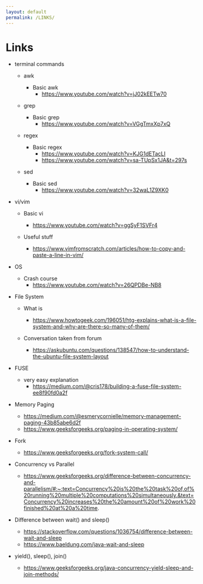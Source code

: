 ```yaml
---
layout: default
permalink: /LINKS/
---
```


# Links
- terminal commands
  - awk 
    - Basic awk
        - https://www.youtube.com/watch?v=jJ02kEETw70

  - grep
    - Basic grep
        - https://www.youtube.com/watch?v=VGgTmxXp7xQ

  - regex
    - Basic regex
        - https://www.youtube.com/watch?v=KJG1dETacLI
        - https://www.youtube.com/watch?v=sa-TUpSx1JA&t=297s

  - sed
    - Basic sed
        - https://www.youtube.com/watch?v=32waL1Z9XK0


- vi/vim
  - Basic vi
      - https://www.youtube.com/watch?v=ggSyF1SVFr4
  
  - Useful stuff
      - https://www.vimfromscratch.com/articles/how-to-copy-and-paste-a-line-in-vim/


- OS
  - Crash course
      - https://www.youtube.com/watch?v=26QPDBe-NB8


- File System
  - What is
      - https://www.howtogeek.com/196051/htg-explains-what-is-a-file-system-and-why-are-there-so-many-of-them/

  - Conversation taken from forum
      - https://askubuntu.com/questions/138547/how-to-understand-the-ubuntu-file-system-layout


- FUSE
  - very easy explanation
      - https://medium.com/@cris178/building-a-fuse-file-system-ee8f90fd0a2f


- Memory Paging
  - https://medium.com/@esmerycornielle/memory-management-paging-43b85abe6d2f
  - https://www.geeksforgeeks.org/paging-in-operating-system/

- Fork
  - https://www.geeksforgeeks.org/fork-system-call/

- Concurrency vs Parallel
  - https://www.geeksforgeeks.org/difference-between-concurrency-and-parallelism/#:~:text=Concurrency%20is%20the%20task%20of,of%20running%20multiple%20computations%20simultaneously.&text=Concurrency%20increases%20the%20amount%20of%20work%20finished%20at%20a%20time.

- Difference between wait() and sleep()
  - https://stackoverflow.com/questions/1036754/difference-between-wait-and-sleep
  - https://www.baeldung.com/java-wait-and-sleep

- yield(), sleep(), join()
  - https://www.geeksforgeeks.org/java-concurrency-yield-sleep-and-join-methods/


